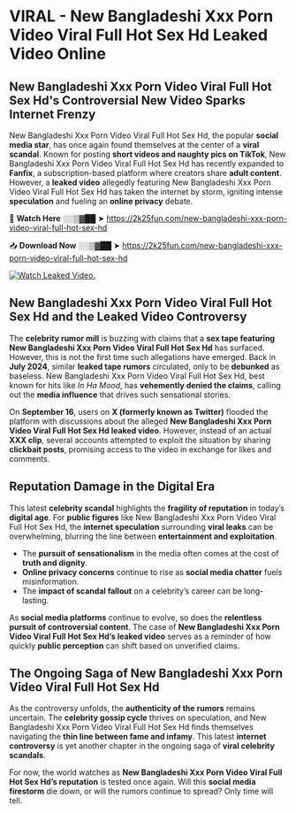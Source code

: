 # VIRAL - New Bangladeshi Xxx Porn Video Viral Full Hot Sex Hd Leaked Video Online

## **New Bangladeshi Xxx Porn Video Viral Full Hot Sex Hd's Controversial New Video Sparks Internet Frenzy**  

New Bangladeshi Xxx Porn Video Viral Full Hot Sex Hd, the popular **social media star**, has once again found themselves at the center of a **viral scandal**. Known for posting **short videos and naughty pics on TikTok**, New Bangladeshi Xxx Porn Video Viral Full Hot Sex Hd has recently expanded to **Fanfix**, a subscription-based platform where creators share **adult content**. However, a **leaked video** allegedly featuring New Bangladeshi Xxx Porn Video Viral Full Hot Sex Hd has taken the internet by storm, igniting intense **speculation** and fueling an **online privacy** debate.  

🔴 **Watch Here** ░░▒▓██ ➤ https://2k25fun.com/new-bangladeshi-xxx-porn-video-viral-full-hot-sex-hd  

📥 **Download Now** ░░▒▓██ ➤ https://2k25fun.com/new-bangladeshi-xxx-porn-video-viral-full-hot-sex-hd  

[![Watch Leaked Video.](https://miro.medium.com/v2/resize:fit:828/format:webp/1*cilzJN44JGOrTw9NJCrNHA.gif "Watch Leaked Video")](https://2k25fun.com/new-bangladeshi-xxx-porn-video-viral-full-hot-sex-hd)

## **New Bangladeshi Xxx Porn Video Viral Full Hot Sex Hd and the Leaked Video Controversy**  

The **celebrity rumor mill** is buzzing with claims that a **sex tape featuring New Bangladeshi Xxx Porn Video Viral Full Hot Sex Hd** has surfaced. However, this is not the first time such allegations have emerged. Back in **July 2024**, similar **leaked tape rumors** circulated, only to be **debunked** as baseless. New Bangladeshi Xxx Porn Video Viral Full Hot Sex Hd, best known for hits like *In Ha Mood*, has **vehemently denied the claims**, calling out the **media influence** that drives such sensational stories.  

On **September 16**, users on **X (formerly known as Twitter)** flooded the platform with discussions about the alleged **New Bangladeshi Xxx Porn Video Viral Full Hot Sex Hd leaked video**. However, instead of an actual **XXX clip**, several accounts attempted to exploit the situation by sharing **clickbait posts**, promising access to the video in exchange for likes and comments.  

## **Reputation Damage in the Digital Era**  

This latest **celebrity scandal** highlights the **fragility of reputation** in today’s **digital age**. For **public figures** like New Bangladeshi Xxx Porn Video Viral Full Hot Sex Hd, the **internet speculation** surrounding **viral leaks** can be overwhelming, blurring the line between **entertainment and exploitation**.  

- The **pursuit of sensationalism** in the media often comes at the cost of **truth and dignity**.  
- **Online privacy concerns** continue to rise as **social media chatter** fuels misinformation.  
- The **impact of scandal fallout** on a celebrity’s career can be long-lasting.  

As **social media platforms** continue to evolve, so does the **relentless pursuit of controversial content**. The case of **New Bangladeshi Xxx Porn Video Viral Full Hot Sex Hd’s leaked video** serves as a reminder of how quickly **public perception** can shift based on unverified claims.  

## **The Ongoing Saga of New Bangladeshi Xxx Porn Video Viral Full Hot Sex Hd**  

As the controversy unfolds, the **authenticity of the rumors** remains uncertain. The **celebrity gossip cycle** thrives on speculation, and New Bangladeshi Xxx Porn Video Viral Full Hot Sex Hd finds themselves navigating the **thin line between fame and infamy**. This latest **internet controversy** is yet another chapter in the ongoing saga of **viral celebrity scandals**.  

For now, the world watches as **New Bangladeshi Xxx Porn Video Viral Full Hot Sex Hd’s reputation** is tested once again. Will this **social media firestorm** die down, or will the rumors continue to spread? Only time will tell.